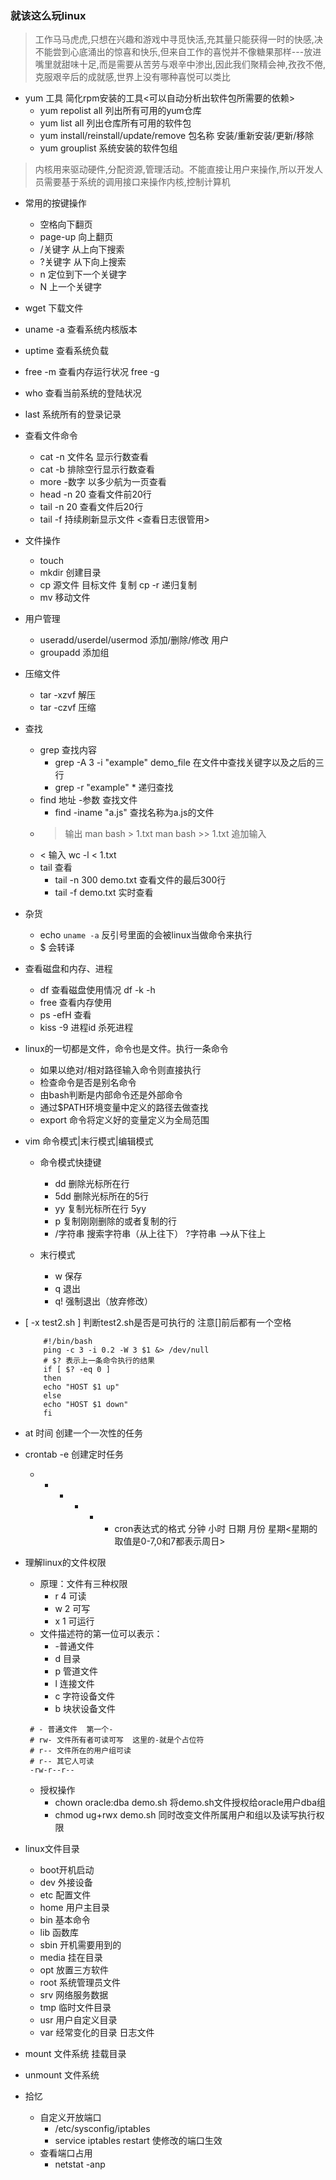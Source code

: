 
### 就该这么玩linux

> 工作马马虎虎,只想在兴趣和游戏中寻觅快活,充其量只能获得一时的快感,决不能尝到心底涌出的惊喜和快乐,但来自工作的喜悦并不像糖果那样---放进嘴里就甜味十足,而是需要从苦劳与艰辛中渗出,因此我们聚精会神,孜孜不倦,克服艰辛后的成就感,世界上没有哪种喜悦可以类比

+ yum 工具 简化rpm安装的工具<可以自动分析出软件包所需要的依赖>
	+ yum repolist all 列出所有可用的yum仓库
	+ yum list all 列出仓库所有可用的软件包
	+ yum install/reinstall/update/remove 包名称  安装/重新安装/更新/移除
	+ yum grouplist  系统安装的软件包组

> 内核用来驱动硬件,分配资源,管理活动。不能直接让用户来操作,所以开发人员需要基于系统的调用接口来操作内核,控制计算机

+ 常用的按键操作
	+ 空格向下翻页
	+ page-up 向上翻页
	+ /关键字  从上向下搜索
	+ ?关键字  从下向上搜索
	+ n 定位到下一个关键字
	+ N 上一个关键字

+ wget 下载文件
+ uname -a  查看系统内核版本
+ uptime 查看系统负载
+ free -m 查看内存运行状况  free -g
+ who 查看当前系统的登陆状况
+ last 系统所有的登录记录

+ 查看文件命令
	+ cat -n 文件名  显示行数查看
	+ cat -b 排除空行显示行数查看
	+ more -数字 以多少航为一页查看
	+ head -n 20 查看文件前20行
	+ tail -n 20 查看文件后20行
	+ tail -f 持续刷新显示文件 <查看日志很管用>

+ 文件操作
	+ touch 
	+ mkdir 创建目录
	+ cp 源文件 目标文件  复制   cp -r 递归复制
	+ mv 移动文件

+ 用户管理
	+ useradd/userdel/usermod 添加/删除/修改 用户
	+ groupadd 添加组

+ 压缩文件
	+ tar -xzvf 解压
	+ tar -czvf 压缩

+ 查找
	+ grep 查找内容
		+ grep -A 3 -i "example" demo_file 在文件中查找关键字以及之后的三行
		+ grep -r "example" * 递归查找
	+ find 地址 -参数 查找文件
		+ find -iname "a.js"   查找名称为a.js的文件
 	+ > 输出   man bash > 1.txt   man bash >> 1.txt 追加输入
	+ < 输入   wc -l < 1.txt
	+ tail 查看
		+ tail -n 300 demo.txt 查看文件的最后300行
		+ tail -f demo.txt  实时查看

+ 杂货
	+ echo `uname -a`  反引号里面的会被linux当做命令来执行
	+ \$ 会转译


+ 查看磁盘和内存、进程	
	+ df    查看磁盘使用情况   df -k -h
	+ free  查看内存使用
	+ ps -efH 查看
	+ kiss -9 进程id 杀死进程
	  
+ linux的一切都是文件，命令也是文件。执行一条命令
	+ 如果以绝对/相对路径输入命令则直接执行
	+ 检查命令是否是别名命令
	+ 由bash判断是内部命令还是外部命令
	+ 通过$PATH环境变量中定义的路径去做查找
	+ export 命令将定义好的变量定义为全局范围


+ vim 命令模式|末行模式|编辑模式
	+ 命令模式快捷键
		+ dd 删除光标所在行
		+ 5dd 删除光标所在的5行
		+ yy 复制光标所在行  5yy
		+ p 复制刚刚删除的或者复制的行
		+ /字符串  搜索字符串（从上往下）  ?字符串 -->从下往上

	+ 末行模式
		+ w 保存
		+ q 退出
		+ q! 强制退出（放弃修改）

+ [ -x test2.sh ] 判断test2.sh是否是可执行的  注意[]前后都有一个空格
	```
		#!/bin/bash
		ping -c 3 -i 0.2 -W 3 $1 &> /dev/null
		# $? 表示上一条命令执行的结果
		if [ $? -eq 0 ]
		then
		echo "HOST $1 up"
		else
		echo "HOST $1 down"
		fi
	```

+ at 时间 创建一个一次性的任务
+ crontab -e 创建定时任务
	+ * * * * * cron表达式的格式  分钟 小时 日期 月份 星期<星期的取值是0-7,0和7都表示周日>


+ 理解linux的文件权限
	+ 原理：文件有三种权限
		+ r 4  可读
		+ w 2  可写
		+ x 1  可运行
 	+ 文件描述符的第一位可以表示：
		+ -普通文件
		+ d 目录
		+ p 管道文件
		+ l 连接文件
		+ c 字符设备文件
		+ b 块状设备文件
	```
	 # - 普通文件  第一个-
	 # rw- 文件所有者可读可写  这里的-就是个占位符
	 # r-- 文件所在的用户组可读
	 # r-- 其它人可读
	 -rw-r--r-- 
	
	```
	+ 授权操作
		+ chown oracle:dba demo.sh 	将demo.sh文件授权给oracle用户dba组
		+ chmod ug+rwx demo.sh  同时改变文件所属用户和组以及读写执行权限



+ linux文件目录
	+ boot开机启动
	+ dev 外接设备
	+ etc 配置文件
	+ home 用户主目录
	+ bin 基本命令
	+ lib 函数库
	+ sbin 开机需要用到的
	+ media 挂在目录
	+ opt 放置三方软件
	+ root 系统管理员文件
	+ srv 网络服务数据
	+ tmp 临时文件目录
	+ usr 用户自定义目录
	+ var 经常变化的目录  日志文件
+ mount 文件系统  挂载目录
+ unmount 文件系统


+ 拾忆
	+ 自定义开放端口 
		+ /etc/sysconfig/iptables
		+ service iptables restart 使修改的端口生效
	+ 查看端口占用 
		+ netstat -anp